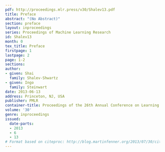 ```yaml
---
pdf: http://proceedings.mlr.press/v30/Shalev13.pdf
title: Preface
abstract: "(No Abstract)"
section: preface
layout: inproceedings
series: Proceedings of Machine Learning Research
id: Shalev13
month: 0
tex_title: Preface
firstpage: 1
lastpage: 2
page: 1-2
sections: 
author:
- given: Shai
  family: Shalev-Shwartz
- given: Ingo
  family: Steinwart
date: 2013-06-13
address: Princeton, NJ, USA
publisher: PMLR
container-title: Proceedings of the 26th Annual Conference on Learning Theory
volume: '30'
genre: inproceedings
issued:
  date-parts:
  - 2013
  - 6
  - 13
# Format based on citeproc: http://blog.martinfenner.org/2013/07/30/citeproc-yaml-for-bibliographies/
---
```

